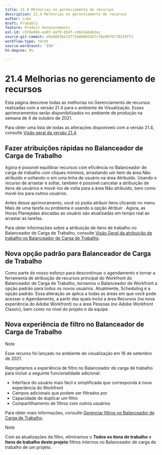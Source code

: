 ```yaml
---
title: 21.4 Melhorias no gerenciamento de recursos
description: 21.4 Melhorias no gerenciamento de recursos
author: Luke
draft: Probably
feature: Product Announcements
exl-id: c978e88b-ee07-4af9-b5df-cb62dab4b3ac
source-git-commit: e0a8093be33773a8b801567cfbe90f67701f9ff3
workflow-type: tm+mt
source-wordcount: '354'
ht-degree: 0%

---
```


# 21.4 Melhorias no gerenciamento de recursos

Esta página descreve todas as melhorias no Gerenciamento de recursos realizadas com a versão 21.4 para o ambiente de Visualização. Esses aprimoramentos serão disponibilizados no ambiente de produção na semana de 4 de outubro de 2021.

Para obter uma lista de todas as alterações disponíveis com a versão 21.4, consulte [Visão geral da versão 21.4](../../../product-announcements/product-releases/21.4-release-activity/21.4-release-overview.md).

## Fazer atribuições rápidas no Balanceador de Carga de Trabalho

Agora é possível equilibrar recursos com eficiência no Balanceador de carga de trabalho com cliques mínimos, arrastando um item da área Não atribuído e soltando-o em uma linha de usuário na área Atribuído. Usando o recurso de arrastar e soltar, também é possível cancelar a atribuição de itens de usuários e movê-los de volta para a área Não atribuído, bem como movê-los para outros usuários.

Antes desse aprimoramento, você só podia atribuir itens clicando no menu Mais de uma tarefa ou problema e usando a opção Atribuir . Agora, as Horas Planejadas alocadas ao usuário são atualizadas em tempo real ao arrastar as tarefas.

Para obter informações sobre a atribuição de itens de trabalho no Balanceador de Carga de Trabalho, consulte [Visão Geral da atribuição de trabalho no Balanceador de Carga de Trabalho](../../../resource-mgmt/workload-balancer/assign-work-in-workload-balancer.md).

## Nova opção padrão para Balanceador de Carga de Trabalho

Como parte do nosso esforço para descontinuar o agendamento e tornar a ferramenta de atribuição de recursos principal do Workfront do Balanceador de Carga de Trabalho, tornamos o Balanceador de Workfront a opção padrão para todos os novos usuários. Atualmente, Scheduling é a opção padrão. Essa alteração se aplica a todas as áreas em que você pode acessar o Agendamento, a partir das quais inclui a área Recursos (na nova experiência do Adobe Workfront) ou a área Pessoas (no Adobe Workfront Classic), bem como no nível do projeto e da equipe.

## Nova experiência de filtro no Balanceador de Carga de Trabalho

>[!NOTE]
>
>Esse recurso foi lançado no ambiente de visualização em 16 de setembro de 2021.

Reprojetamos a experiência de filtro no Balanceador de carga de trabalho para incluir a seguinte funcionalidade adicional:

* Interface do usuário mais fácil e simplificada que corresponda à nova experiência do Workfront
* Campos adicionais que podem ser filtrados por
* Capacidade de duplicar um filtro
* Compartilhamento de filtros com outros usuários

Para obter mais informações, consulte [Gerenciar filtros no Balanceador de Carga de Trabalho](../../../resource-mgmt/workload-balancer/filter-information-workload-balancer.md).

>[!NOTE]
>
>Com as atualizações de filtro, eliminamos o **Todos os itens de trabalho** e **Itens de trabalho deste projeto** filtros internos no Balanceador de carga de trabalho de um projeto.

